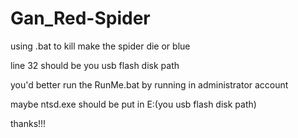 # Gan_Red-Spider
using .bat to kill make the spider die or blue

line 32 should be you usb flash disk path

you'd better run the RunMe.bat by running in administrator account

maybe ntsd.exe should be put in E:\(you usb flash disk path)

thanks!!!

